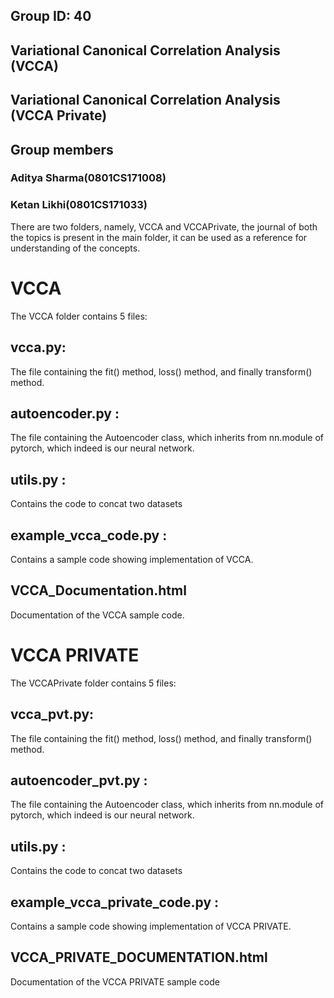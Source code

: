 ## Group ID: 40
## Variational Canonical Correlation Analysis (VCCA)
## Variational Canonical Correlation Analysis (VCCA Private)

## Group members
### Aditya Sharma(0801CS171008)
### Ketan Likhi(0801CS171033)

There are two folders, namely, VCCA and VCCAPrivate, the journal of both the topics is present in the main folder, it can be used as a reference for understanding of the concepts.  
# VCCA

The VCCA folder contains 5 files:

## vcca.py:
The file containing the fit() method, loss() method, and finally transform() method.

## autoencoder.py :
The file containing the Autoencoder class, which inherits from nn.module of pytorch, which indeed is our neural network.

## utils.py :
Contains the code to concat two datasets

## example_vcca_code.py :
Contains a sample code showing implementation of VCCA.

## VCCA_Documentation.html
Documentation of the VCCA sample code.

# VCCA PRIVATE
The VCCAPrivate folder contains 5 files:

## vcca_pvt.py:
The file containing the fit() method, loss() method, and finally transform() method.

## autoencoder_pvt.py :
The file containing the Autoencoder class, which inherits from nn.module of pytorch, which indeed is our neural network.

## utils.py :
Contains the code to concat two datasets

## example_vcca_private_code.py :
Contains a sample code showing implementation of VCCA PRIVATE.

## VCCA_PRIVATE_DOCUMENTATION.html
Documentation of the VCCA PRIVATE sample code
